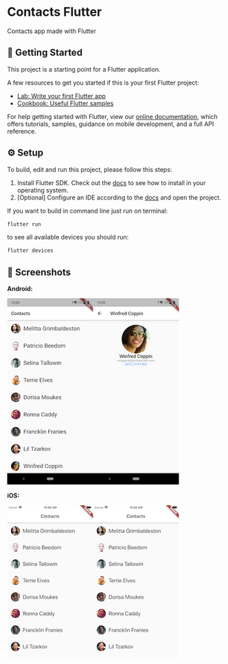 # Contacts Flutter

Contacts app made with Flutter

## 📌 Getting Started

This project is a starting point for a Flutter application.

A few resources to get you started if this is your first Flutter project:

- [Lab: Write your first Flutter app](https://flutter.dev/docs/get-started/codelab)
- [Cookbook: Useful Flutter samples](https://flutter.dev/docs/cookbook)

For help getting started with Flutter, view our
[online documentation](https://flutter.dev/docs), which offers tutorials,
samples, guidance on mobile development, and a full API reference.

## ⚙️ Setup

To build, edit and run this project, please follow this steps:

1. Install Flutter SDK. Check out the [docs](https://flutter.dev/docs/get-started/install) to see how to install in your operating system.
2. \[Optional\] Configure an IDE according to the [docs](https://flutter.dev/docs/get-started/editor) and open the project.

If you want to build in command line just run on terminal:
```bash
flutter run
```
to see all available devices you should run:
```bash
flutter devices
```

## 📱 Screenshots

**Android:**

![](/screenshots/Flutter%20Android%201.png)![](/screenshots/Flutter%20Android%202.png)

**iOS:**

![](/screenshots/Flutter%20iOS%201.png)![](/screenshots/Flutter%20iOS%201.png)
```
